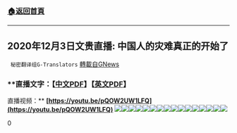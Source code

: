 ###  [:house:返回首頁](https://github.com/ourhimalayas/txt)
---

## 2020年12月3日文贵直播: 中国人的灾难真正的开始了
` 秘密翻译组G-Translators` [轉載自GNews](https://gnews.org/zh-hans/619082/)

### **直播文字：【[中文PDF](https://gnews-media-offload.s3.amazonaws.com/wp-content/uploads/2020/12/05070416/CHN2020%E5%B9%B412%E6%9C%883%E6%97%A5%E6%96%87%E8%B4%B5%E7%9B%B4%E6%92%AD%EF%BC%9A%E4%B8%AD%E5%9B%BD%E4%BA%BA%E7%9A%84%E7%81%BE%E9%9A%BE%E7%9C%9F%E6%AD%A3%E7%9A%84%E5%BC%80%E5%A7%8B%E4%BA%86.pdf)】【[英文PDF](https://gnews-media-offload.s3.amazonaws.com/wp-content/uploads/2020/12/05070727/ENG2020-Dec-3rd-Miles-Guo-Broadcast%EF%BC%9AThe-real-disaster-for-the-Chinese-people-has-only-just-begun.pdf)】
直播视频：** **[https://youtu.be/pQOW2UW1LFQ](https://youtu.be/pQOW2UW1LFQ)**
![]()![](https://gnews-media-offload.s3.amazonaws.com/wp-content/uploads/2020/12/05070746/CHN2020%E5%B9%B412%E6%9C%883%E6%97%A5%E6%96%87%E8%B4%B5%E7%9B%B4%E6%92%AD%EF%BC%9A%E4%B8%AD%E5%9B%BD%E4%BA%BA%E7%9A%84%E7%81%BE%E9%9A%BE%E7%9C%9F%E6%AD%A3%E7%9A%84%E5%BC%80%E5%A7%8B%E4%BA%86_00.png)![]()![](https://gnews-media-offload.s3.amazonaws.com/wp-content/uploads/2020/12/05070734/CHN2020%E5%B9%B412%E6%9C%883%E6%97%A5%E6%96%87%E8%B4%B5%E7%9B%B4%E6%92%AD%EF%BC%9A%E4%B8%AD%E5%9B%BD%E4%BA%BA%E7%9A%84%E7%81%BE%E9%9A%BE%E7%9C%9F%E6%AD%A3%E7%9A%84%E5%BC%80%E5%A7%8B%E4%BA%86_01.png)![]()![](https://gnews-media-offload.s3.amazonaws.com/wp-content/uploads/2020/12/05070720/CHN2020%E5%B9%B412%E6%9C%883%E6%97%A5%E6%96%87%E8%B4%B5%E7%9B%B4%E6%92%AD%EF%BC%9A%E4%B8%AD%E5%9B%BD%E4%BA%BA%E7%9A%84%E7%81%BE%E9%9A%BE%E7%9C%9F%E6%AD%A3%E7%9A%84%E5%BC%80%E5%A7%8B%E4%BA%86_02.png)![]()![](https://gnews-media-offload.s3.amazonaws.com/wp-content/uploads/2020/12/05070712/CHN2020%E5%B9%B412%E6%9C%883%E6%97%A5%E6%96%87%E8%B4%B5%E7%9B%B4%E6%92%AD%EF%BC%9A%E4%B8%AD%E5%9B%BD%E4%BA%BA%E7%9A%84%E7%81%BE%E9%9A%BE%E7%9C%9F%E6%AD%A3%E7%9A%84%E5%BC%80%E5%A7%8B%E4%BA%86_03.png)![]()![](https://gnews-media-offload.s3.amazonaws.com/wp-content/uploads/2020/12/05070702/CHN2020%E5%B9%B412%E6%9C%883%E6%97%A5%E6%96%87%E8%B4%B5%E7%9B%B4%E6%92%AD%EF%BC%9A%E4%B8%AD%E5%9B%BD%E4%BA%BA%E7%9A%84%E7%81%BE%E9%9A%BE%E7%9C%9F%E6%AD%A3%E7%9A%84%E5%BC%80%E5%A7%8B%E4%BA%86_04.png)![]()![](https://gnews-media-offload.s3.amazonaws.com/wp-content/uploads/2020/12/05070649/CHN2020%E5%B9%B412%E6%9C%883%E6%97%A5%E6%96%87%E8%B4%B5%E7%9B%B4%E6%92%AD%EF%BC%9A%E4%B8%AD%E5%9B%BD%E4%BA%BA%E7%9A%84%E7%81%BE%E9%9A%BE%E7%9C%9F%E6%AD%A3%E7%9A%84%E5%BC%80%E5%A7%8B%E4%BA%86_05.png)![]()![](https://gnews-media-offload.s3.amazonaws.com/wp-content/uploads/2020/12/05070635/CHN2020%E5%B9%B412%E6%9C%883%E6%97%A5%E6%96%87%E8%B4%B5%E7%9B%B4%E6%92%AD%EF%BC%9A%E4%B8%AD%E5%9B%BD%E4%BA%BA%E7%9A%84%E7%81%BE%E9%9A%BE%E7%9C%9F%E6%AD%A3%E7%9A%84%E5%BC%80%E5%A7%8B%E4%BA%86_06.png)![]()![](https://gnews-media-offload.s3.amazonaws.com/wp-content/uploads/2020/12/05070621/CHN2020%E5%B9%B412%E6%9C%883%E6%97%A5%E6%96%87%E8%B4%B5%E7%9B%B4%E6%92%AD%EF%BC%9A%E4%B8%AD%E5%9B%BD%E4%BA%BA%E7%9A%84%E7%81%BE%E9%9A%BE%E7%9C%9F%E6%AD%A3%E7%9A%84%E5%BC%80%E5%A7%8B%E4%BA%86_07.png)![]()![](https://gnews-media-offload.s3.amazonaws.com/wp-content/uploads/2020/12/05070604/CHN2020%E5%B9%B412%E6%9C%883%E6%97%A5%E6%96%87%E8%B4%B5%E7%9B%B4%E6%92%AD%EF%BC%9A%E4%B8%AD%E5%9B%BD%E4%BA%BA%E7%9A%84%E7%81%BE%E9%9A%BE%E7%9C%9F%E6%AD%A3%E7%9A%84%E5%BC%80%E5%A7%8B%E4%BA%86_08.png)![]()![](https://gnews-media-offload.s3.amazonaws.com/wp-content/uploads/2020/12/05070551/CHN2020%E5%B9%B412%E6%9C%883%E6%97%A5%E6%96%87%E8%B4%B5%E7%9B%B4%E6%92%AD%EF%BC%9A%E4%B8%AD%E5%9B%BD%E4%BA%BA%E7%9A%84%E7%81%BE%E9%9A%BE%E7%9C%9F%E6%AD%A3%E7%9A%84%E5%BC%80%E5%A7%8B%E4%BA%86_09.png)![]()![](https://gnews-media-offload.s3.amazonaws.com/wp-content/uploads/2020/12/05070538/CHN2020%E5%B9%B412%E6%9C%883%E6%97%A5%E6%96%87%E8%B4%B5%E7%9B%B4%E6%92%AD%EF%BC%9A%E4%B8%AD%E5%9B%BD%E4%BA%BA%E7%9A%84%E7%81%BE%E9%9A%BE%E7%9C%9F%E6%AD%A3%E7%9A%84%E5%BC%80%E5%A7%8B%E4%BA%86_10.png)![]()![](https://gnews-media-offload.s3.amazonaws.com/wp-content/uploads/2020/12/05070524/CHN2020%E5%B9%B412%E6%9C%883%E6%97%A5%E6%96%87%E8%B4%B5%E7%9B%B4%E6%92%AD%EF%BC%9A%E4%B8%AD%E5%9B%BD%E4%BA%BA%E7%9A%84%E7%81%BE%E9%9A%BE%E7%9C%9F%E6%AD%A3%E7%9A%84%E5%BC%80%E5%A7%8B%E4%BA%86_11.png)![]()![](https://gnews-media-offload.s3.amazonaws.com/wp-content/uploads/2020/12/05070512/CHN2020%E5%B9%B412%E6%9C%883%E6%97%A5%E6%96%87%E8%B4%B5%E7%9B%B4%E6%92%AD%EF%BC%9A%E4%B8%AD%E5%9B%BD%E4%BA%BA%E7%9A%84%E7%81%BE%E9%9A%BE%E7%9C%9F%E6%AD%A3%E7%9A%84%E5%BC%80%E5%A7%8B%E4%BA%86_12.png)![]()![](https://gnews-media-offload.s3.amazonaws.com/wp-content/uploads/2020/12/05070459/CHN2020%E5%B9%B412%E6%9C%883%E6%97%A5%E6%96%87%E8%B4%B5%E7%9B%B4%E6%92%AD%EF%BC%9A%E4%B8%AD%E5%9B%BD%E4%BA%BA%E7%9A%84%E7%81%BE%E9%9A%BE%E7%9C%9F%E6%AD%A3%E7%9A%84%E5%BC%80%E5%A7%8B%E4%BA%86_13.png)![]()![](https://gnews-media-offload.s3.amazonaws.com/wp-content/uploads/2020/12/05070447/CHN2020%E5%B9%B412%E6%9C%883%E6%97%A5%E6%96%87%E8%B4%B5%E7%9B%B4%E6%92%AD%EF%BC%9A%E4%B8%AD%E5%9B%BD%E4%BA%BA%E7%9A%84%E7%81%BE%E9%9A%BE%E7%9C%9F%E6%AD%A3%E7%9A%84%E5%BC%80%E5%A7%8B%E4%BA%86_14.png)![]()![](https://gnews-media-offload.s3.amazonaws.com/wp-content/uploads/2020/12/05070433/CHN2020%E5%B9%B412%E6%9C%883%E6%97%A5%E6%96%87%E8%B4%B5%E7%9B%B4%E6%92%AD%EF%BC%9A%E4%B8%AD%E5%9B%BD%E4%BA%BA%E7%9A%84%E7%81%BE%E9%9A%BE%E7%9C%9F%E6%AD%A3%E7%9A%84%E5%BC%80%E5%A7%8B%E4%BA%86_15.png)


0
